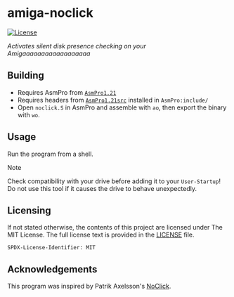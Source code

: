 # amiga-noclick
[![License](https://img.shields.io/github/license/islandcontroller/amiga-noclick)](LICENSE)

*Activates silent disk presence checking on your Amigaaaaaaaaaaaaaaaaaa*

## Building

* Requires AsmPro from [`AsmPro1.21`](https://aminet.net/package/dev/asm/ASMPro1.21)
* Requires headers from [`AsmPro1.21src`](https://aminet.net/package/dev/asm/ASMPro1.21src) installed in `AsmPro:include/`
* Open `noclick.S` in AsmPro and assemble with `ao`, then export the binary with `wo`.

## Usage
Run the program from a shell. 

> [!NOTE]
> Check compatibility with your drive before adding it to your `User-Startup`! Do not use this tool if it causes the drive to behave unexpectedly.

## Licensing

If not stated otherwise, the contents of this project are licensed under The MIT License. The full license text is provided in the [LICENSE](LICENSE) file.

    SPDX-License-Identifier: MIT

## Acknowledgements

This program was inspired by Patrik Axelsson's [NoClick](https://aminet.net/package/disk/misc/NoClick).